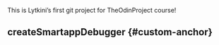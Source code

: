 This is Lytkini’s first git project for TheOdinProject course!


## createSmartappDebugger {#custom-anchor}
